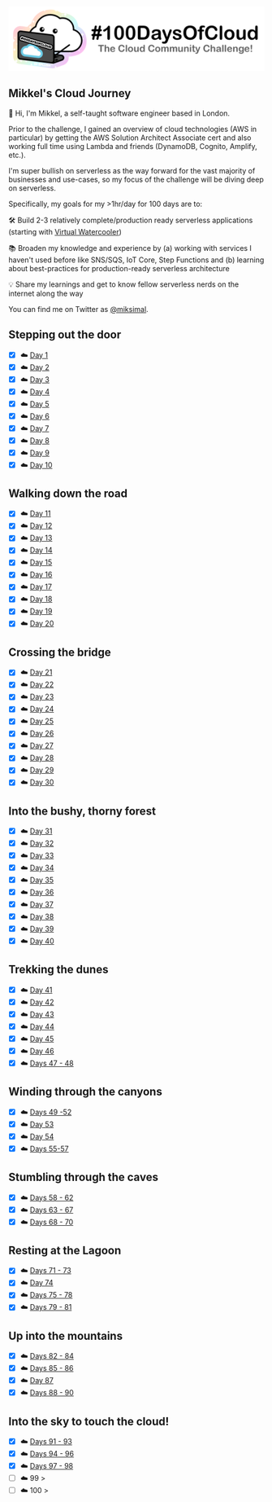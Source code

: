 <p align="center">
  <img src="banner.png">
</p>

## Mikkel's Cloud Journey

👋 Hi, I'm Mikkel, a self-taught software engineer based in London.

Prior to the challenge, I gained an overview of cloud technologies (AWS in particular) by getting the AWS Solution Architect Associate cert and also working full time using Lambda and friends (DynamoDB, Cognito, Amplify, etc.).

I'm super bullish on serverless as the way forward for the vast majority of businesses and use-cases, so my focus of the challenge will be diving deep on serverless.

Specifically, my goals for my >1hr/day for 100 days are to:

🛠 Build 2-3 relatively complete/production ready serverless applications (starting with [Virtual Watercooler](https://virtualwatercooler.xyz))

📚 Broaden my knowledge and experience by (a) working with services I haven't used before like SNS/SQS, IoT Core, Step Functions and (b) learning about best-practices for production-ready serverless architecture

💡 Share my learnings and get to know fellow serverless nerds on the internet along the way


You can find me on Twitter as [@miksimal](https://twitter.com/miksimal).

## Stepping out the door

- [x] ☁️ [Day 1](https://twitter.com/miksimal/status/1278064161302478848?s=20)
- [x] ☁️ [Day 2](https://twitter.com/miksimal/status/1278431918007205892?s=20)
- [x] ☁️ [Day 3](https://twitter.com/miksimal/status/1278796370401517569?s=20)
- [x] ☁️ [Day 4](https://twitter.com/miksimal/status/1279092592836214784?s=20)
- [x] ☁️ [Day 5](https://twitter.com/miksimal/status/1279423450092834816?s=20)
- [x] ☁️ [Day 6](https://twitter.com/miksimal/status/1279875575298035713?s=20)
- [x] ☁️ [Day 7](https://twitter.com/miksimal/status/1280243967565664258?s=20)
- [x] ☁️ [Day 8](https://twitter.com/miksimal/status/1280543654533378050?s=20)
- [x] ☁️ [Day 9](https://twitter.com/miksimal/status/1280964108456792065?s=20)
- [x] ☁️ [Day 10](https://twitter.com/miksimal/status/1281344546991996928?s=20)

## Walking down the road

- [x] ☁️ [Day 11](https://twitter.com/miksimal/status/1281610728957456386?s=20)
- [x] ☁️ [Day 12](https://twitter.com/miksimal/status/1282064841411354624?s=20)
- [x] ☁️ [Day 13](https://twitter.com/miksimal/status/1282426489309364224?s=20)
- [x] ☁️ [Day 14](https://twitter.com/miksimal/status/1283154419195023362?s=20)
- [x] ☁️ [Day 15](https://twitter.com/miksimal/status/1283499134402658305?s=20)
- [x] ☁️ [Day 16](https://twitter.com/miksimal/status/1283873251295453185?s=20)
- [x] ☁️ [Day 17](https://twitter.com/miksimal/status/1284259859349868545?s=20)
- [x] ☁️ [Day 18](https://twitter.com/miksimal/status/1284953762415751168?s=20)
- [x] ☁️ [Day 19](https://twitter.com/miksimal/status/1285327695417683969?s=20)
- [x] ☁️ [Day 20](https://twitter.com/miksimal/status/1285628500439859207?s=20)

## Crossing the bridge

- [x] ☁️ [Day 21](https://twitter.com/miksimal/status/1286039803197300737?s=20)
- [x] ☁️ [Day 22](https://twitter.com/miksimal/status/1286415275605331969?s=20)
- [x] ☁️ [Day 23](https://twitter.com/miksimal/status/1286707097011466241?s=20)
- [x] ☁️ [Day 24](https://twitter.com/miksimal/status/1287039925645389824?s=20)
- [x] ☁️ [Day 25](https://twitter.com/miksimal/status/1287500617792073728?s=20)
- [x] ☁️ [Day 26](https://twitter.com/miksimal/status/1287855229833281536?s=20)
- [x] ☁️ [Day 27](https://twitter.com/miksimal/status/1288218459344707587?s=20)
- [x] ☁️ [Day 28](https://twitter.com/miksimal/status/1288589516748529664?s=20)
- [x] ☁️ [Day 29](https://twitter.com/miksimal/status/1288753698932502528?s=20)
- [x] ☁️ [Day 30](https://twitter.com/miksimal/status/1289161931954237441?s=20)

## Into the bushy, thorny forest

- [x] ☁️ [Day 31](https://twitter.com/miksimal/status/1289698054493413376?s=20)
- [x] ☁️ [Day 32](https://twitter.com/miksimal/status/1290057844679569408?s=20)
- [x] ☁️ [Day 33](https://twitter.com/miksimal/status/1290765907497816064?s=20)
- [x] ☁️ [Day 34](https://twitter.com/miksimal/status/1290765907497816064?s=20)
- [x] ☁️ [Day 35](https://twitter.com/miksimal/status/1291145673904132099?s=20)
- [x] ☁️ [Day 36](https://twitter.com/miksimal/status/1295089366075871237?s=20)
- [x] ☁️ [Day 37](https://twitter.com/miksimal/status/1295408333315334145?s=20)
- [x] ☁️ [Day 38](https://twitter.com/miksimal/status/1295830477933350913?s=20)
- [x] ☁️ [Day 39](https://twitter.com/miksimal/status/1296139867622199296?s=20)
- [x] ☁️ [Day 40](https://twitter.com/miksimal/status/1296553687112978432?s=20)

## Trekking the dunes

- [x] ☁️ [Day 41](https://twitter.com/miksimal/status/1296855835608412160?s=20)
- [x] ☁️ [Day 42](https://twitter.com/miksimal/status/1297238003031724032?s=20)
- [x] ☁️ [Day 43](https://twitter.com/miksimal/status/1297641877299236867?s=20)
- [x] ☁️ [Day 44](https://twitter.com/miksimal/status/1298351854745718785?s=20)
- [x] ☁️ [Day 45](https://twitter.com/miksimal/status/1298351854745718785?s=20)
- [x] ☁️ [Day 46](https://twitter.com/miksimal/status/1298729352964775938?s=20)
- [x] ☁️ [Days 47 - 48](https://twitter.com/miksimal/status/1299406460456235011?s=20)

## Winding through the canyons

- [x] ☁️ [Days 49 -52](https://twitter.com/miksimal/status/1300913490446684165?s=20)
- [x] ☁️ [Day 53](https://twitter.com/miksimal/status/1301270732127842305?s=20)
- [x] ☁️ [Day 54](https://twitter.com/miksimal/status/1301584455472160770?s=20)
- [x] ☁️ [Days 55-57](https://twitter.com/miksimal/status/1303449064906854400?s=20)

## Stumbling through the caves

- [x] ☁️ [Days 58 - 62](https://twitter.com/miksimal/status/1305171665991725059?s=20)
- [x] ☁️ [Days 63 - 67](https://twitter.com/miksimal/status/1306699341067890691?s=20)
- [x] ☁️ [Days 68 - 70](https://twitter.com/miksimal/status/1307765092042375168?s=20)

## Resting at the Lagoon

- [x] ☁️ [Days 71 - 73](https://twitter.com/miksimal/status/1308889338961440768?s=20)
- [x] ☁️ [Day 74](https://twitter.com/miksimal/status/1309242325516922880?s=20)
- [x] ☁️ [Days 75 - 78](https://twitter.com/miksimal/status/1310687791379034119?s=20)
- [x] ☁️ [Days 79 - 81](https://twitter.com/miksimal/status/1311775130528423940?s=20)

## Up into the mountains

- [x] ☁️ [Days 82 - 84](https://twitter.com/miksimal/status/1313224169321107457?s=20)
- [x] ☁️ [Days 85 - 86](https://twitter.com/miksimal/status/1313949858319994882?s=20)
- [x] ☁️ [Day 87](https://twitter.com/miksimal/status/1314317959440019460?s=20)
- [x] ☁️ [Days 88 - 90](https://twitter.com/miksimal/status/1315404554989600770?s=20)

## Into the sky to touch the cloud!

- [x] ☁️ [Days 91 - 93](https://twitter.com/miksimal/status/1316489240335855624?s=20)
- [x] ☁️ [Days 94 - 96](https://twitter.com/miksimal/status/1317576168254640128?s=20)
- [x] ☁️ [Days 97 - 98](https://twitter.com/miksimal/status/1318299480773582849?s=20)
- [ ] ☁️ 99 > [](Journey/099/Readme.md)
- [ ] ☁️ 100 > [](Journey/100/Readme.md)
